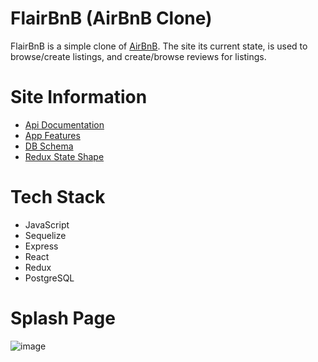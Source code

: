 # FlairBnB (AirBnB Clone)

FlairBnB is a simple clone of [AirBnB](https://www.airbnb.com/). The site its current state, is used to browse/create listings, and create/browse reviews for listings.

# Site Information
- [Api Documentation](https://github.com/hazeluwuz/Flair-BnB/wiki/API-Documentation)
- [App Features](https://github.com/hazeluwuz/Flair-BnB/wiki/App-Features)
- [DB Schema](https://github.com/hazeluwuz/Flair-BnB/wiki/DB-Schema)
- [Redux State Shape](https://github.com/hazeluwuz/Flair-BnB/wiki/Redux-State-Shape)


# Tech Stack
- JavaScript
- Sequelize
- Express
- React
- Redux
- PostgreSQL



# Splash Page
![image](https://user-images.githubusercontent.com/28935811/187096820-4d4db58b-1d5a-4234-8c54-e8ab47d58d3c.png)
